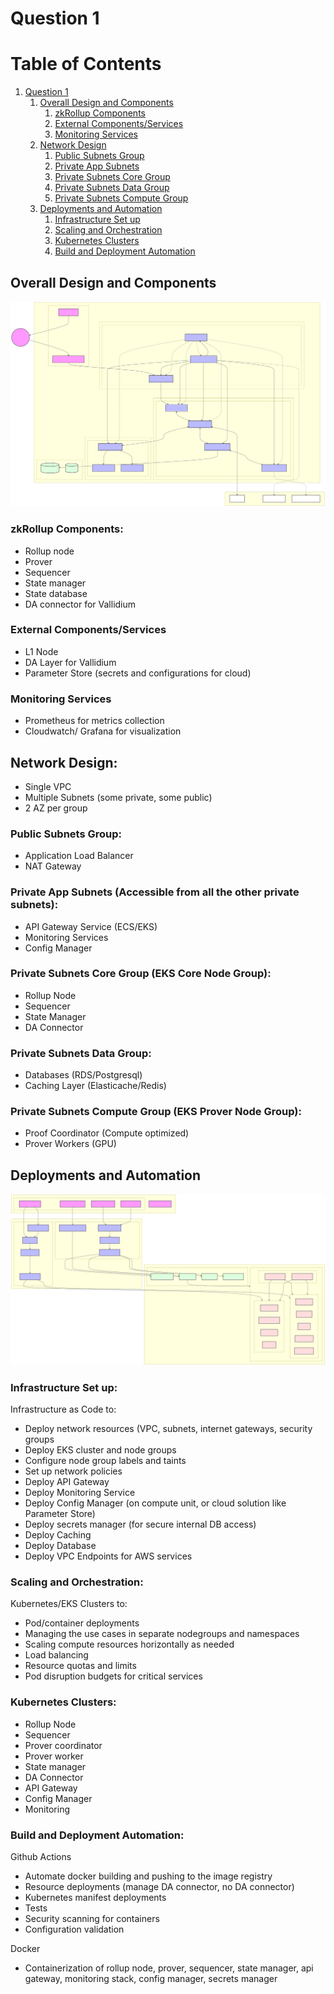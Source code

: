 # Question 1

# Table of Contents
1. [Question 1](#question-1)
   1. [Overall Design and Components](#overall-design-and-components)
      1. [zkRollup Components](#zkrollup-components)
      2. [External Components/Services](#external-componentsservices)
      3. [Monitoring Services](#monitoring-services)
   2. [Network Design](#network-design)
      1. [Public Subnets Group](#public-subnets-group)
      2. [Private App Subnets](#private-app-subnets-accessible-from-all-the-other-private-subnets)
      3. [Private Subnets Core Group](#private-subnets-core-group-eks-core-node-group)
      4. [Private Subnets Data Group](#private-subnets-data-group)
      5. [Private Subnets Compute Group](#private-subnets-compute-group-eks-prover-node-group)
   3. [Deployments and Automation](#deployments-and-automation)
      1. [Infrastructure Set up](#infrastructure-set-up)
      2. [Scaling and Orchestration](#scaling-and-orchestration)
      3. [Kubernetes Clusters](#kubernetes-clusters)
      4. [Build and Deployment Automation](#build-and-deployment-automation)

## Overall Design and Components

![Automation Flow](complete-network.svg)

### zkRollup Components:
- Rollup node
- Prover
- Sequencer
- State manager 
- State database
- DA connector for Vallidium

### External Components/Services
- L1 Node
- DA Layer for Vallidium
- Parameter Store (secrets and configurations for cloud)

### Monitoring Services
- Prometheus for metrics collection
- Cloudwatch/ Grafana for visualization

## Network Design:
- Single VPC
- Multiple Subnets (some private, some public)
- 2 AZ per group

### Public Subnets Group:
- Application Load Balancer
- NAT Gateway

### Private App Subnets (Accessible from all the other private subnets):
- API Gateway Service (ECS/EKS)
- Monitoring Services
- Config Manager

### Private Subnets Core Group (EKS Core Node Group):
- Rollup Node
- Sequencer
- State Manager
- DA Connector

### Private Subnets Data Group:
- Databases (RDS/Postgresql)
- Caching Layer (Elasticache/Redis)

### Private Subnets Compute Group (EKS Prover Node Group):
- Proof Coordinator (Compute optimized)
- Prover Workers (GPU)

## Deployments and Automation

![Automation Flow](automation-flow.svg)

### Infrastructure Set up:
Infrastructure as Code to:
- Deploy network resources (VPC, subnets, internet gateways, security groups
- Deploy EKS cluster and node groups
- Configure node group labels and taints
- Set up network policies
- Deploy API Gateway 
- Deploy Monitoring Service
- Deploy Config Manager (on compute unit, or cloud solution like Parameter Store)
- Deploy secrets manager (for secure internal DB access)
- Deploy Caching 
- Deploy Database
- Deploy VPC Endpoints for AWS services

### Scaling and Orchestration:
Kubernetes/EKS Clusters to:
- Pod/container deployments
- Managing the use cases in separate nodegroups and namespaces
- Scaling compute resources horizontally as needed
- Load balancing
- Resource quotas and limits 
- Pod disruption budgets for critical services

### Kubernetes Clusters:
- Rollup Node
- Sequencer
- Prover coordinator
- Prover worker
- State manager
- DA Connector
- API Gateway
- Config Manager
- Monitoring

### Build and Deployment Automation:
Github Actions 
- Automate docker building and pushing to the image registry
- Resource deployments (manage DA connector, no DA connector)
- Kubernetes manifest deployments
- Tests
- Security scanning for containers
- Configuration validation

Docker 
- Containerization of rollup node, prover, sequencer, state manager, api gateway, monitoring stack, config manager, secrets manager
